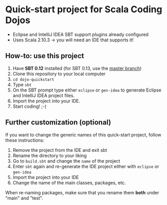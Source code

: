 # Quick-start project for Scala Coding Dojos

* Eclipse and IntelliJ IDEA SBT support plugins already configured
* Uses Scala 2.10.3 -> you will need an IDE that supports it!

## How-to: use this project

1. Have **SBT 0.12** installed (for SBT 0.13, use the [master branch](https://github.com/scala-vienna/dojo-quickstart/tree/master))
1. Clone this repository to your local computer
1. `cd dojo-quickstart`
1. Type `sbt`
1. On the SBT prompt type either `eclipse` or `gen-idea` to generate Eclipse and IntelliJ IDEA project files.
1. Import the project into your IDE.
1. Start coding! ;-)

## Further customization (optional)

If you want to change the generic names of this quick-start project, follow these instructions:

1. Remove the project from the IDE and exit sbt
1. Rename the directory to your liking
1. Go to `build.sbt` and change the `name` of the project
1. Enter `sbt` again and re-generate the IDE project either with `eclipse` or `gen-idea`
1. Import the project into your IDE
1. Change the name of the main classes, packages, etc.

When re-naming packages, make sure that you rename them **both** under "main" and "test".